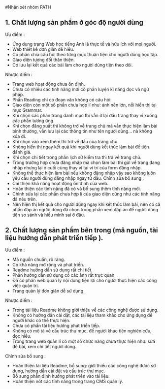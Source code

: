 #Nhận xét nhóm PATH

## 1. Chất lượng sản phẩm ở góc độ người dùng
  Ưu điểm :
  - Ứng dụng trang Web học tiếng Anh là thực tế và hữu ích với mọi người.
  - Web thiết kế đơn giản dễ hiểu.
  - Có phân chia câu hỏi theo từng mục thuận tiện cho người dùng học tập.
  - Giao diện tương đối thân thiện.
  - Có lưu lại kết quả các bài làm cho người dùng tiện theo dõi.
  
Nhược điểm :
  - Trang web hoạt động chưa ổn định.
  - Chưa có nhiều các tính năng mới có phần luyện kĩ năng đọc và ngữ pháp.
  - Phần Reading chỉ có đoạn văn không có câu hỏi.
  - Giao diện còn một số phần chưa hợp lí như: ảnh nền lớn, nỗi hiển thị tại mục Grammar.
  - Khi chọn các phần trong danh mục thì vẫn ở lại đầu trang thay vì xuống các phần tương ứng.
  - Khi chọn đăng xuất thì không trở về trang chủ mà vẫn thực hiện làm bài bình thường, vẫn lưu lại các thông tin như tên người dùng... nà không xóa đi.
  - Khi chọn vào xem thêm thì trở về đầu của trang chủ.
  - Không hiển thị ngay kết quả khi người dùng kết thúc làm bài để tiện đánh giá.
  - Khi chọn chi tiết trong phần lịch sử kiểm tra thì trả về trang chủ.
  - Trong trường hợp chưa đăng nhập mà chọn làm bài thì gửi về trang đang nhập nhưng lại ở cuối cùng thay vì tại ví trí của form đăng nhập.
  - Không thể thực hiện làm bài nếu không đăng nhập vậy sao không luôn yêu cầu người dùng đăng nhập ngay từ đầu.
Chỉnh sửa bổ sung :
  - Cải thiện khả năng hoạt động ổn định của web.
  - Hoàn thiện các tính năng đã có và bổ sung thêm tính năng mới.
  - Chỉnh sửa lại các phần chưa hợp lí của giao diện cũng như các tính năng đã nêu trên.
  - Nên hiện thị kết quả cho người dùng ngay khi kết thúc làm bài, nên có cả phần đáp án người dùng đã chọn trong phần xem đáp án để người dùng tiện so sánh và hiểu mình sai ở đâu.
  
## 2. Chất lượng sản phẩm bên trong (mã nguồn, tài liệu hướng dẫn phát triển tiếp ).
  Ưu điểm :
  - Mã nguồn chuẩn, rõ ràng.
  - Có khả năng mở rộng và phát triển.
  - Readme hướng dẫn sử dụng rất chi tiết.
  - Phần hướng dẫn sử dụng có các ảnh rất trực quan.
  - Đã có phần web quản lý nội dung tiện lợi cho người thực hiện các công việc quản trị.
  - Trang quản lý đơn giản dễ sử dụng.
  
Nhược điểm :
  - Trong tài liệu Readme không giới thiệu về các công nghệ được sử dụng.
  - Không có hướng dẫn cài đặt, các tài liệu tham khảo cho ứng dụng để người khác có thể thực hiện.
  - Chưa có phần tài liệu hướng phát triển tiếp.
  - Không có mô tả về cấu trúc thư mục, để người khác tiện nghiên cứu, đọc hiểu.
  - Trong trang web quản lí có một số chức năng chưa thực hiện như: sửa đề bài, xem chi tiết người dùng.

Chỉnh sửa bổ sung :
  - Hoàn thiện tài liệu Readme, bổ sung: giới thiếu các công nghệ được sử dụng, hướng dẫn cài đặt và cấu trúc thư mục.
  - Bổ sung phần định hướng phát triển vào tài liệu.
  - Hoàn thiện nốt các tính năng trong trang CMS quản lý.


  
  
